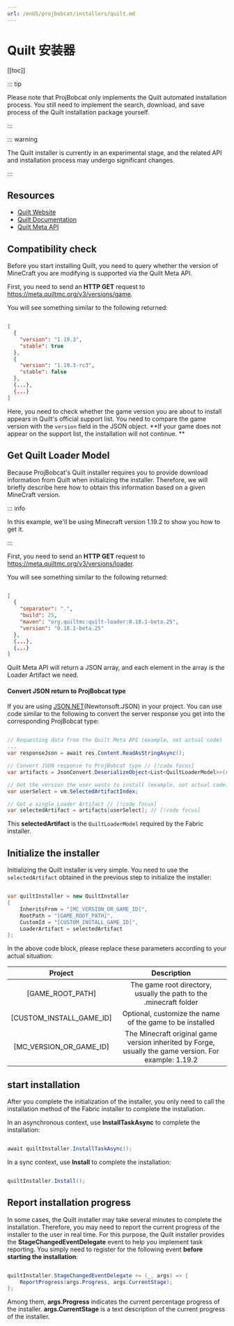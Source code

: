 ```yaml
---
url: /enUS/projbobcat/installers/quilt.md
---
```

# Quilt 安装器

\[\[toc]]

::: tip

Please note that ProjBobcat only implements the Quilt automated installation process. You still need to implement the search, download, and save process of the Quilt installation package yourself.

:::

::: warning

The Quilt installer is currently in an experimental stage, and the related API and installation process may undergo significant changes.

:::

## Resources

* [Quilt Website](https://quiltmc.org/en/)
* [Quilt Documentation](https://quiltmc.org/en/install/)
* [Quilt Meta API](https://meta.quiltmc.org/)

## Compatibility check

Before you start installing Quilt, you need to query whether the version of MineCraft you are modifying is supported via the Quilt Meta API.

First, you need to send an **HTTP GET** request to <https://meta.quiltmc.org/v3/versions/game>.

You will see something similar to the following returned:

```json

[
  {
    "version": "1.19.3",
    "stable": true
  },
  {
    "version": "1.19.3-rc3",
    "stable": false
  },
  {...},
  {...}
]

```

Here, you need to check whether the game version you are about to install appears in Quilt's official support list.
You need to compare the game version with the `version` field in the JSON object.
\*\*If your game does not appear on the support list, the installation will not continue. \*\*

## Get Quilt Loader Model

Because ProjBobcat's Quilt installer requires you to provide download information from Quilt when initializing the installer.
Therefore, we will briefly describe here how to obtain this information based on a given MineCraft version.

::: info

In this example, we'll be using Minecraft version 1.19.2 to show you how to get it.

:::

First, you need to send an **HTTP GET** request to <https://meta.quiltmc.org/v3/versions/loader>.

You will see something similar to the following returned:

```json

[
  {
    "separator": ".",
    "build": 25,
    "maven": "org.quiltmc:quilt-loader:0.18.1-beta.25",
    "version": "0.18.1-beta.25"
  },
  {...},
  {...}
]

```

Quilt Meta API will return a JSON array, and each element in the array is the Loader Artifact we need.

#### Convert JSON return to ProjBobcat type

If you are using [JSON.NET](https://www.newtonsoft.com/json)(Newtonsoft.JSON) in your project.
You can use code similar to the following to convert the server response you get into the corresponding ProjBobcat type:

```c#

// Requesting data from the Quilt Meta API (example, not actual code)
...
var responseJson = await res.Content.ReadAsStringAsync();

// Convert JSON response to ProjBobcat type // [!code focus]
var artifacts = JsonConvert.DeserializeObject<List<QuiltLoaderModel>>(responseJson); // [!code focus]

// Get the version the user wants to install (example, not actual code)
var userSelect = vm.SelectedArtifactIndex;

// Get a single Loader Artifact // [!code focus]
var selectedArtifact = artifacts[userSelect]; // [!code focus]

```

This **selectedArtifact** is the `QuiltLoaderModel` required by the Fabric installer.

## Initialize the installer

Initializing the Quilt installer is very simple. You need to use the `selectedArtifact` obtained in the previous step to initialize the installer:

```c#

var quiltInstaller = new QuiltInstaller
{
    InheritsFrom = "[MC_VERSION_OR_GAME_ID]",
    RootPath = "[GAME_ROOT_PATH]",
    CustomId = "[CUSTOM_INSTALL_GAME_ID]",
    LoaderArtifact = selectedArtifact
};

```

In the above code block, please replace these parameters according to your actual situation:

| Project | Description |
|:----------------------------------:|:-----------------------------------------:|
| \[GAME\_ROOT\_PATH] | The game root directory, usually the path to the .minecraft folder |
| \[CUSTOM\_INSTALL\_GAME\_ID] | Optional, customize the name of the game to be installed |
| \[MC\_VERSION\_OR\_GAME\_ID] | The Minecraft original game version inherited by Forge, usually the game version. For example: 1.19.2 |

## start installation

After you complete the initialization of the installer, you only need to call the installation method of the Fabric installer to complete the installation.

In an asynchronous context, use **InstallTaskAsync** to complete the installation:

```c#

await quiltInstaller.InstallTaskAsync();

```

In a sync context, use **Install** to complete the installation:

```c#

quiltInstaller.Install();

```

## Report installation progress

In some cases, the Quilt installer may take several minutes to complete the installation.
Therefore, you may need to report the current progress of the installer to the user in real time.
For this purpose, the Quilt installer provides the **StageChangedEventDelegate** event to help you implement task reporting.
You simply need to register for the following event **before starting the installation**:

```c#

quiltInstaller.StageChangedEventDelegate += (_, args) => {
    ReportProgress(args.Progress, args.CurrentStage);
};

```

Among them, **args.Progress** indicates the current percentage progress of the installer. **args.CurrentStage** is a text description of the current progress of the installer.
